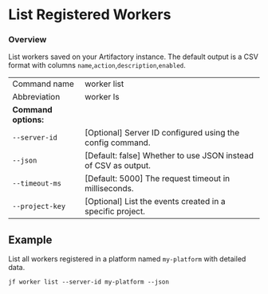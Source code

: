 # List Registered Workers

### Overview

List workers saved on your Artifactory instance. The default output is a CSV format with columns `name`,`action`,`description`,`enabled`.

|                      |                                                                 |
| -------------------- | --------------------------------------------------------------- |
| Command name         | worker list                                                     |
| Abbreviation         | worker ls                                                       |
| **Command options:** |                                                                 |
| `--server-id`        | \[Optional] Server ID configured using the config command.      |
| `--json`             | \[Default: false] Whether to use JSON instead of CSV as output. |
| `--timeout-ms`       | \[Default: 5000] The request timeout in milliseconds.           |
| `--project-key`      | \[Optional] List the events created in a specific project.      |

## Example

List all workers registered in a platform named `my-platform` with detailed data.

```
jf worker list --server-id my-platform --json
```
